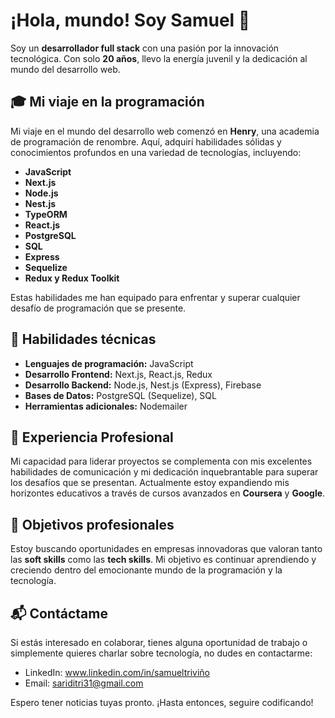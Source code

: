 # ¡Hola, mundo! Soy Samuel 👋

Soy un **desarrollador full stack** con una pasión por la innovación tecnológica. Con solo **20 años**, llevo la energía juvenil y la dedicación al mundo del desarrollo web.

## 🎓 Mi viaje en la programación

Mi viaje en el mundo del desarrollo web comenzó en **Henry**, una academia de programación de renombre. Aquí, adquirí habilidades sólidas y conocimientos profundos en una variedad de tecnologías, incluyendo:

- **JavaScript**
- **Next.js**
- **Node.js**
- **Nest.js** 
- **TypeORM**
- **React.js**
- **PostgreSQL**
- **SQL**
- **Express**
- **Sequelize**
- **Redux y Redux Toolkit**

Estas habilidades me han equipado para enfrentar y superar cualquier desafío de programación que se presente.

## 🚀 Habilidades técnicas

- **Lenguajes de programación:** JavaScript
- **Desarrollo Frontend:** Next.js, React.js, Redux
- **Desarrollo Backend:** Node.js, Nest.js (Express), Firebase
- **Bases de Datos:** PostgreSQL (Sequelize), SQL
- **Herramientas adicionales:** Nodemailer

## 💼 Experiencia Profesional

Mi capacidad para liderar proyectos se complementa con mis excelentes habilidades de comunicación y mi dedicación inquebrantable para superar los desafíos que se presentan. Actualmente estoy expandiendo mis horizontes educativos a través de cursos avanzados en **Coursera** y **Google**.

## 🎯 Objetivos profesionales

Estoy buscando oportunidades en empresas innovadoras que valoran tanto las **soft skills** como las **tech skills**. Mi objetivo es continuar aprendiendo y creciendo dentro del emocionante mundo de la programación y la tecnología.

## 📬 Contáctame

Si estás interesado en colaborar, tienes alguna oportunidad de trabajo o simplemente quieres charlar sobre tecnología, no dudes en contactarme:

- LinkedIn: www.linkedin.com/in/samueltriviño
- Email: sariditri31@gmail.com

Espero tener noticias tuyas pronto. ¡Hasta entonces, seguire codificando!

